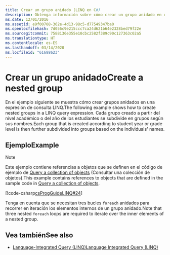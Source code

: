 ```yaml
---
title: Crear un grupo anidado (LINQ en C#)
description: Obtenga información sobre cómo crear un grupo anidado en una expresión de consulta LINQ en C#.
ms.date: 12/01/2016
ms.assetid: e9f00708-362e-4d13-98c5-d77549347ba0
ms.openlocfilehash: 7d056c9e215ccc7ca24d621b64e2328bed79f22e
ms.sourcegitcommit: 7588136e355e10cbc2582f389c90c127363c02a5
ms.translationtype: HT
ms.contentlocale: es-ES
ms.lasthandoff: 03/14/2020
ms.locfileid: "61688623"
---
```

# <a name="create-a-nested-group"></a><span data-ttu-id="10426-103">Crear un grupo anidado</span><span class="sxs-lookup"><span data-stu-id="10426-103">Create a nested group</span></span>

<span data-ttu-id="10426-104">En el ejemplo siguiente se muestra cómo crear grupos anidados en una expresión de consulta LINQ.</span><span class="sxs-lookup"><span data-stu-id="10426-104">The following example shows how to create nested groups in a LINQ query expression.</span></span> <span data-ttu-id="10426-105">Cada grupo creado a partir del nivel académico o del año de los estudiantes se subdivide en grupos según sus nombres.</span><span class="sxs-lookup"><span data-stu-id="10426-105">Each group that is created according to student year or grade level is then further subdivided into groups based on the individuals' names.</span></span>

## <a name="example"></a><span data-ttu-id="10426-106">Ejemplo</span><span class="sxs-lookup"><span data-stu-id="10426-106">Example</span></span>

> [!NOTE]
> <span data-ttu-id="10426-107">Este ejemplo contiene referencias a objetos que se definen en el código de ejemplo de [Query a collection of objects](query-a-collection-of-objects.md) (Consultar una colección de objetos).</span><span class="sxs-lookup"><span data-stu-id="10426-107">This example contains references to objects that are defined in the sample code in [Query a collection of objects](query-a-collection-of-objects.md).</span></span>

[!code-csharp[csProgGuideLINQ#24](~/samples/snippets/csharp/concepts/linq/how-to-create-a-nested-group_1.cs)]

<span data-ttu-id="10426-108">Tenga en cuenta que se necesitan tres bucles `foreach` anidados para recorrer en iteración los elementos internos de un grupo anidado.</span><span class="sxs-lookup"><span data-stu-id="10426-108">Note that three nested `foreach` loops are required to iterate over the inner elements of a nested group.</span></span>

## <a name="see-also"></a><span data-ttu-id="10426-109">Vea también</span><span class="sxs-lookup"><span data-stu-id="10426-109">See also</span></span>

- [<span data-ttu-id="10426-110">Language-Integrated Query (LINQ)</span><span class="sxs-lookup"><span data-stu-id="10426-110">Language Integrated Query (LINQ)</span></span>](index.md)
